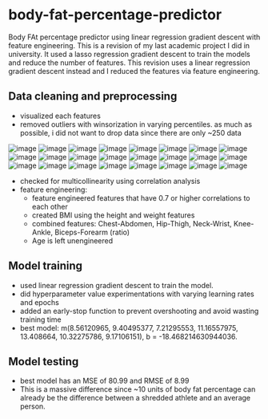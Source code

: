 # body-fat-percentage-predictor
Body FAt percentage predictor using linear regression gradient descent with feature engineering.
This is a revision of my last academic project I did in university. It used a lasso regression gradient descent to train the models and reduce the number of features. This revision uses a linear regression gradient descent instead and I reduced the features via feature engineering.

## Data cleaning and preprocessing
- visualized each features
- removed outliers with winsorization in varying percentiles. as much as possible, i did not want to drop data since there are only ~250 data

![image](https://github.com/arceldizon28/body-fat-percentage-predictor/assets/148745972/374dda18-361e-4d7a-8c8b-721be186e2cf)
![image](https://github.com/arceldizon28/body-fat-percentage-predictor/assets/148745972/7e144507-232a-4d67-84e9-594c36e8f3e5)
![image](https://github.com/arceldizon28/body-fat-percentage-predictor/assets/148745972/9ad21a46-74e1-40c5-b2dd-78323aa7b253)
![image](https://github.com/arceldizon28/body-fat-percentage-predictor/assets/148745972/d2eea896-7585-4cd0-8aad-05142f93d5d4)
![image](https://github.com/arceldizon28/body-fat-percentage-predictor/assets/148745972/dcd01ec4-97e3-4a95-b0da-2112f7c2402b)
![image](https://github.com/arceldizon28/body-fat-percentage-predictor/assets/148745972/1573a8f3-22e3-4c94-bf41-773e0b7484b9)
![image](https://github.com/arceldizon28/body-fat-percentage-predictor/assets/148745972/8d0d7cb0-0363-43ef-be24-8e9038cab651)
![image](https://github.com/arceldizon28/body-fat-percentage-predictor/assets/148745972/bd732536-3e22-4358-b1df-74e9bc678d06)
![image](https://github.com/arceldizon28/body-fat-percentage-predictor/assets/148745972/adfe1921-048d-4367-a08e-a97372707cd2)
![image](https://github.com/arceldizon28/body-fat-percentage-predictor/assets/148745972/fdf4b7ec-aefc-4c66-b58e-6f6bb59ddf25)
![image](https://github.com/arceldizon28/body-fat-percentage-predictor/assets/148745972/63b75f6e-74a2-4a6d-8afc-2eedc0c4c421)
![image](https://github.com/arceldizon28/body-fat-percentage-predictor/assets/148745972/9168e0fe-2b3e-4764-9b05-16f4f9a334d5)
![image](https://github.com/arceldizon28/body-fat-percentage-predictor/assets/148745972/02e9d17d-4464-45b5-9256-e4c3a1b611bb)
![image](https://github.com/arceldizon28/body-fat-percentage-predictor/assets/148745972/a708ff64-7ab5-48ed-b86b-5b8daee82c1f)
![image](https://github.com/arceldizon28/body-fat-percentage-predictor/assets/148745972/2d3d3a55-51c6-40a8-b4c3-834dd955948c)
![image](https://github.com/arceldizon28/body-fat-percentage-predictor/assets/148745972/7dd992cb-d3ef-49ee-aa67-63c2ba1104e7)
![image](https://github.com/arceldizon28/body-fat-percentage-predictor/assets/148745972/4e44aa22-fcdb-45f7-a687-184d9d8fe3a9)
![image](https://github.com/arceldizon28/body-fat-percentage-predictor/assets/148745972/ffd4661a-8e9d-4b1f-a4c1-84f63a888503)
![image](https://github.com/arceldizon28/body-fat-percentage-predictor/assets/148745972/ad36f92e-255f-436b-8499-cf3fbc8c9110)
![image](https://github.com/arceldizon28/body-fat-percentage-predictor/assets/148745972/bf3b4b90-ad6f-42ea-a99f-73d00022951e)
![image](https://github.com/arceldizon28/body-fat-percentage-predictor/assets/148745972/284bbefe-739c-4986-9956-42aa87b28fe1)
![image](https://github.com/arceldizon28/body-fat-percentage-predictor/assets/148745972/30b2cc70-de5f-4bbd-83e8-c7a9439fed3a)
![image](https://github.com/arceldizon28/body-fat-percentage-predictor/assets/148745972/ed4d7a45-fa2b-4ff4-b2c9-62a8012e4c3d)
![image](https://github.com/arceldizon28/body-fat-percentage-predictor/assets/148745972/4305733f-4443-4cc7-8d29-5bed7e70c67f)


  
- checked for multicollinearity using correlation analysis
- feature engineering:
  - feature engineered features that have 0.7 or higher correlations to each other
  - created BMI using the height and weight features
  - combined features: Chest-Abdomen, Hip-Thigh, Neck-Wrist, Knee-Ankle, Biceps-Forearm (ratio)
  - Age is left unengineered
 
## Model training
- used linear regression gradient descent to train the model.
- did hyperparameter value experimentations with varying learning rates and epochs
- added an early-stop function to prevent overshooting and avoid wasting training time
- best model: m(8.56120965, 9.40495377, 7.21295553, 11.16557975, 13.408664, 10.32275786, 9.17106151), b = -18.468214630944036.

## Model testing
- best model has an MSE of 80.99 and RMSE of 8.99
- This is a massive difference since ~10 units of body fat percentage can already be the difference between a shredded athlete and an average person.
